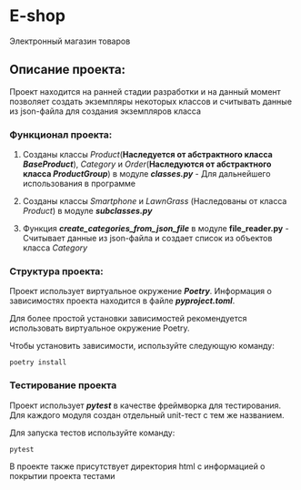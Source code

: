 # E-shop

Электронный магазин товаров

## Описание проекта:

Проект находится на ранней стадии разработки и на данный момент позволяет создать экземпляры некоторых классов и считывать данные из json-файла для создания экземпляров класса 

### Функционал проекта:

1. Созданы классы *Product*(**Наследуется от абстрактного класса *BaseProduct***), *Category* и *Order*(**Наследуются от абстрактного класса *ProductGroup***) в модуле ***classes.py*** - Для дальнейшего использования в программе

2. Созданы классы *Smartphone* и *LawnGrass* (Наследованы от класса *Product*) в модуле ***subclasses.py***

3. Функция ***create_categories_from_json_file*** в модуле **file_reader.py** - Считывает данные из json-файла и создает список из объектов класса *Category*


### Структура проекта:

Проект использует виртуальное окружение ***Poetry***. Информация о зависимостях проекта
находится в файле ***pyproject.toml***. 

Для более простой установки зависимостей рекомендуется использовать виртуальное окружение
Poetry. 

Чтобы установить зависимости, используйте следующую команду:

```
poetry install
```

### Тестирование проекта

Проект использует ***pytest*** в качестве фреймворка для тестирования.
Для каждого модуля создан отдельный unit-тест с тем же названием.

Для запуска тестов используйте команду:

```
pytest
```

В проекте также присутствует директория html с информацией о покрытии проекта тестами